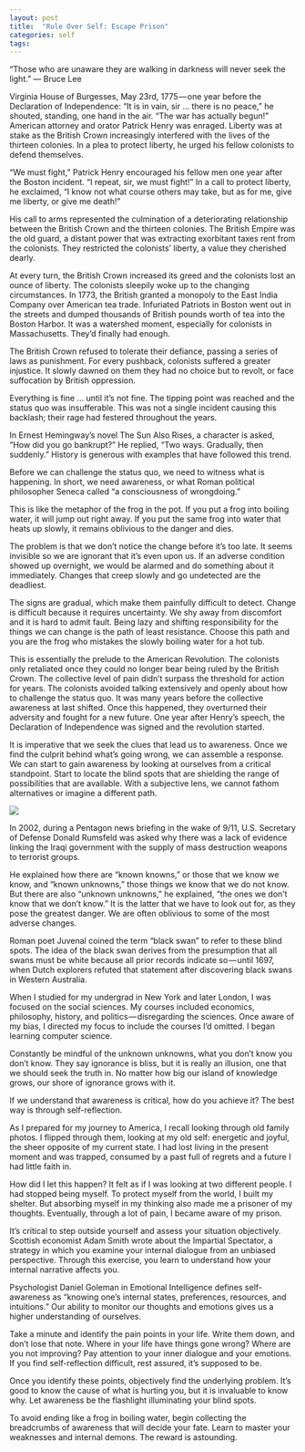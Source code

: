 ```yaml
---
layout: post
title:  "Rule Over Self: Escape Prison"
categories: self
tags: 
---
```


“Those who are unaware they are walking in darkness will never seek the light.”
— Bruce Lee

Virginia House of Burgesses, May 23rd, 1775 — one year before the Declaration of Independence: “It is in vain, sir … there is no peace,” he shouted, standing, one hand in the air. “The war has actually begun!” American attorney and orator Patrick Henry was enraged. Liberty was at stake as the British Crown increasingly interfered with the lives of the thirteen colonies. In a plea to protect liberty, he urged his fellow colonists to defend themselves.

“We must fight,” Patrick Henry encouraged his fellow men one year after the Boston incident. “I repeat, sir, we must fight!” In a call to protect liberty, he exclaimed, “I know not what course others may take, but as for me, give me liberty, or give me death!”

His call to arms represented the culmination of a deteriorating relationship between the British Crown and the thirteen colonies. The British Empire was the old guard, a distant power that was extracting exorbitant taxes rent from the colonists. They restricted the colonists’ liberty, a value they cherished dearly.

At every turn, the British Crown increased its greed and the colonists lost an ounce of liberty. The colonists sleepily woke up to the changing circumstances. In 1773, the British granted a monopoly to the East India Company over American tea trade. Infuriated Patriots in Boston went out in the streets and dumped thousands of British pounds worth of tea into the Boston Harbor. It was a watershed moment, especially for colonists in Massachusetts. They’d finally had enough.

The British Crown refused to tolerate their defiance, passing a series of laws as punishment. For every pushback, colonists suffered a greater injustice. It slowly dawned on them they had no choice but to revolt, or face suffocation by British oppression.

Everything is fine … until it’s not fine. The tipping point was reached and the status quo was insufferable. This was not a single incident causing this backlash; their rage had festered throughout the years.

In Ernest Hemingway’s novel The Sun Also Rises, a character is asked, “How did you go bankrupt?” He replied, “Two ways. Gradually, then suddenly.” History is generous with examples that have followed this trend.

Before we can challenge the status quo, we need to witness what is happening. In short, we need awareness, or what Roman political philosopher Seneca called “a consciousness of wrongdoing.”

This is like the metaphor of the frog in the pot. If you put a frog into boiling water, it will jump out right away. If you put the same frog into water that heats up slowly, it remains oblivious to the danger and dies.

The problem is that we don’t notice the change before it’s too late. It seems invisible so we are ignorant that it’s even upon us. If an adverse condition showed up overnight, we would be alarmed and do something about it immediately. Changes that creep slowly and go undetected are the deadliest.

The signs are gradual, which make them painfully difficult to detect. Change is difficult because it requires uncertainty. We shy away from discomfort and it is hard to admit fault. Being lazy and shifting responsibility for the things we can change is the path of least resistance. Choose this path and you are the frog who mistakes the slowly boiling water for a hot tub.

This is essentially the prelude to the American Revolution. The colonists only retaliated once they could no longer bear being ruled by the British Crown. The collective level of pain didn’t surpass the threshold for action for years. The colonists avoided talking extensively and openly about how to challenge the status quo. It was many years before the collective awareness at last shifted. Once this happened, they overturned their adversity and fought for a new future. One year after Henry’s speech, the Declaration of Independence was signed and the revolution started.

It is imperative that we seek the clues that lead us to awareness. Once we find the culprit behind what’s going wrong, we can assemble a response. We can start to gain awareness by looking at ourselves from a critical standpoint. Start to locate the blind spots that are shielding the range of possibilities that are available. With a subjective lens, we cannot fathom alternatives or imagine a different path.

<img src="http://note.link.com.de/media/escape-prison.jpg" />


In 2002, during a Pentagon news briefing in the wake of 9/11, U.S. Secretary of Defense Donald Rumsfeld was asked why there was a lack of evidence linking the Iraqi government with the supply of mass destruction weapons to terrorist groups.

He explained how there are “known knowns,” or those that we know we know, and “known unknowns,” those things we know that we do not know. But there are also “unknown unknowns,” he explained, “the ones we don’t know that we don’t know.” It is the latter that we have to look out for, as they pose the greatest danger. We are often oblivious to some of the most adverse changes.

Roman poet Juvenal coined the term “black swan” to refer to these blind spots. The idea of the black swan derives from the presumption that all swans must be white because all prior records indicate so — until 1697, when Dutch explorers refuted that statement after discovering black swans in Western Australia.

When I studied for my undergrad in New York and later London, I was focused on the social sciences. My courses included economics, philosophy, history, and politics — disregarding the sciences. Once aware of my bias, I directed my focus to include the courses I’d omitted. I began learning computer science.

Constantly be mindful of the unknown unknowns, what you don’t know you don’t know. They say ignorance is bliss, but it is really an illusion, one that we should seek the truth in. No matter how big our island of knowledge grows, our shore of ignorance grows with it.

If we understand that awareness is critical, how do you achieve it? The best way is through self-reflection.

As I prepared for my journey to America, I recall looking through old family photos. I flipped through them, looking at my old self: energetic and joyful, the sheer opposite of my current state. I had lost living in the present moment and was trapped, consumed by a past full of regrets and a future I had little faith in.

How did I let this happen? It felt as if I was looking at two different people. I had stopped being myself. To protect myself from the world, I built my shelter. But absorbing myself in my thinking also made me a prisoner of my thoughts. Eventually, through a lot of pain, I became aware of my prison.

It’s critical to step outside yourself and assess your situation objectively. Scottish economist Adam Smith wrote about the Impartial Spectator, a strategy in which you examine your internal dialogue from an unbiased perspective. Through this exercise, you learn to understand how your internal narrative affects you.

Psychologist Daniel Goleman in Emotional Intelligence defines self-awareness as “knowing one’s internal states, preferences, resources, and intuitions.” Our ability to monitor our thoughts and emotions gives us a higher understanding of ourselves.

Take a minute and identify the pain points in your life. Write them down, and don’t lose that note. Where in your life have things gone wrong? Where are you not improving? Pay attention to your inner dialogue and your emotions. If you find self-reflection difficult, rest assured, it’s supposed to be.

Once you identify these points, objectively find the underlying problem. It’s good to know the cause of what is hurting you, but it is invaluable to know why. Let awareness be the flashlight illuminating your blind spots.

To avoid ending like a frog in boiling water, begin collecting the breadcrumbs of awareness that will decide your fate. Learn to master your weaknesses and internal demons. The reward is astounding.